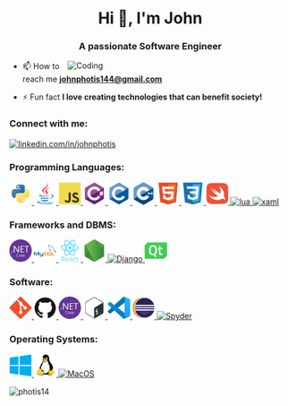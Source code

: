 <h1 align="center">Hi 👋, I'm John</h1>
<h3 align="center">A passionate Software Engineer</h3>
<img align="right" alt="Coding" width="400" src="https://cdn.dribbble.com/users/1162077/screenshots/3848914/programmer.gif">

- 📫 How to reach me **johnphotis144@gmail.com**

- ⚡ Fun fact **I love creating technologies that can benefit society!**

<h3 align="left">Connect with me:</h3>
<p align="left">
<a href="https://www.linkedin.com/in/johnphotis/" target="blank"><img align="center" src="https://raw.githubusercontent.com/rahuldkjain/github-profile-readme-generator/master/src/images/icons/Social/linked-in-alt.svg" alt="linkedin.com/in/johnphotis" height="30" width="40" /></a>
</p>

<h3 align="left">Programming Languages:</h3>
<p align="left">
    <!-- Python -->
    <a href="https://www.python.org" target="_blank" rel="noreferrer">
        <img src="https://raw.githubusercontent.com/devicons/devicon/master/icons/python/python-original.svg" alt="python" width="40" height="40"/>
    </a>
    <!-- Java -->
    <a href="https://www.java.com" target="_blank" rel="noreferrer">
        <img src="https://raw.githubusercontent.com/devicons/devicon/master/icons/java/java-original.svg" alt="java" width="40" height="40"/>
    </a>
    <!-- JavaScript -->
    <a href="https://developer.mozilla.org/en-US/docs/Web/JavaScript" target="_blank" rel="noreferrer">
        <img src="https://raw.githubusercontent.com/devicons/devicon/master/icons/javascript/javascript-original.svg" alt="javascript" width="40" height="40"/>
    </a>
    <!-- C# -->
    <a href="https://www.w3schools.com/cs/" target="_blank" rel="noreferrer">
        <img src="https://raw.githubusercontent.com/devicons/devicon/master/icons/csharp/csharp-original.svg" alt="csharp" width="40" height="40"/>
    </a>
    <!-- C -->
    <a href="https://www.cprogramming.com/" target="_blank" rel="noreferrer">
        <img src="https://raw.githubusercontent.com/devicons/devicon/master/icons/c/c-original.svg" alt="c" width="40" height="40"/>
    </a>
    <!-- C++ -->
    <a href="https://isocpp.org/" target="_blank" rel="noreferrer">
        <img src="https://raw.githubusercontent.com/devicons/devicon/master/icons/cplusplus/cplusplus-original.svg" alt="cplusplus" width="40" height="40"/>
    </a>
    <!-- HTML -->
    <a href="https://www.w3.org/html/" target="_blank" rel="noreferrer">
        <img src="https://raw.githubusercontent.com/devicons/devicon/master/icons/html5/html5-original.svg" alt="html5" width="40" height="40"/>
    </a>
    <!-- CSS -->
    <a href="https://www.w3schools.com/css/" target="_blank" rel="noreferrer">
        <img src="https://raw.githubusercontent.com/devicons/devicon/master/icons/css3/css3-original.svg" alt="css3" width="40" height="40"/>
    </a>
    <!-- Swift -->
    <a href="https://developer.apple.com/swift/" target="_blank" rel="noreferrer">
        <img src="https://raw.githubusercontent.com/devicons/devicon/master/icons/swift/swift-original.svg" alt="swift" width="40" height="40"/>
    </a>
    <!-- Lua -->
    <a href="https://www.lua.org/" target="_blank" rel="noreferrer">
        <img src="https://upload.wikimedia.org/wikipedia/commons/c/cf/Lua-Logo.svg" alt="lua" width="40" height="40"/> 
    </a>
    <!-- XAML -->
    <a href="https://docs.microsoft.com/en-us/dotnet/desktop/wpf/xaml/" target="_blank" rel="noreferrer">
        <img src="https://www.google.com/url?sa=i&url=https%3A%2F%2Fwww.flaticon.com%2Ffree-icon%2Fxaml_7488982&psig=AOvVaw1PLyVs2SkuR7R0DPEPWPsJ&ust=1707339652110000&source=images&cd=vfe&opi=89978449&ved=0CBMQjRxqFwoTCLji7P3Nl4QDFQAAAAAdAAAAABAJ" alt="xaml" width="40" height="40"/> 
    </a>
</p>
<h3 align="left">Frameworks and DBMS:</h3>
<p align="left">
    <!-- .NET -->
    <a href="https://dotnet.microsoft.com/" target="_blank" rel="noreferrer">
        <img src="https://raw.githubusercontent.com/devicons/devicon/master/icons/dotnetcore/dotnetcore-original.svg" alt=".NET" width="40" height="40"/>
    </a>
    <!-- SQL -->
    <a href="https://www.mysql.com/" target="_blank" rel="noreferrer"> 
        <img src="https://raw.githubusercontent.com/devicons/devicon/master/icons/mysql/mysql-original-wordmark.svg" alt="SQL" width="40" height="40"/>
    </a>
    <!-- React -->
    <a href="https://reactjs.org/" target="_blank" rel="noreferrer">
        <img src="https://raw.githubusercontent.com/devicons/devicon/master/icons/react/react-original-wordmark.svg" alt="react" width="40" height="40"/>
    </a>
    <!-- Node.js -->
    <a href="https://nodejs.org/" target="_blank" rel="noreferrer">
        <img src="https://raw.githubusercontent.com/devicons/devicon/master/icons/nodejs/nodejs-original.svg" alt="Node.js" width="40" height="40"/>
    </a>
    <!-- Django -->
    <a href="https://www.djangoproject.com/" target="_blank" rel="noreferrer">
        <img src="https://cdn.worldvectorlogo.com/logos/django.svg" alt="Django" width="40" height="40"/>
    </a>
    <!-- Qt -->
    <a href="https://www.qt.io/" target="_blank" rel="noreferrer">
        <img src="https://raw.githubusercontent.com/devicons/devicon/master/icons/qt/qt-original.svg" alt="Qt" width="40" height="40"/>
    </a>
</p>
    <h3 align="left">Software:</h3>
<p align="left">
    <!-- Git -->
    <a href="https://git-scm.com/" target="_blank" rel="noreferrer">
        <img src="https://raw.githubusercontent.com/devicons/devicon/master/icons/git/git-original.svg" alt="Git" width="40" height="40"/>
    </a>
    <!-- GitHub -->
    <a href="https://github.com/" target="_blank" rel="noreferrer">
        <img src="https://raw.githubusercontent.com/devicons/devicon/master/icons/github/github-original.svg" alt="GitHub" width="40" height="40"/>
    </a>
    <!-- WPF (Windows Presentation Foundation) -->
    <a href="https://dotnet.microsoft.com/apps/desktop" target="_blank" rel="noreferrer">
        <img src="https://raw.githubusercontent.com/devicons/devicon/master/icons/dotnetcore/dotnetcore-original.svg" alt="WPF" width="40" height="40"/>
    </a>
    <!-- Bash -->
    <a href="https://www.gnu.org/software/bash/" target="_blank" rel="noreferrer">
        <img src="https://raw.githubusercontent.com/devicons/devicon/master/icons/bash/bash-original.svg" alt="Bash" width="40" height="40"/>
    </a>
    <!-- VS Code -->
    <a href="https://code.visualstudio.com/" target="_blank" rel="noreferrer">
        <img src="https://raw.githubusercontent.com/devicons/devicon/master/icons/vscode/vscode-original.svg" alt="VS Code" width="40" height="40"/>
    </a>
    <!-- Eclipse -->
    <a href="https://www.eclipse.org/" target="_blank" rel="noreferrer">
        <img src="https://raw.githubusercontent.com/devicons/devicon/master/icons/eclipse/eclipse-original.svg" alt="Eclipse" width="40" height="40"/>
    </a>
    <!-- Spyder -->
    <a href="https://www.spyder-ide.org/" target="_blank" rel="noreferrer">
        <img src="[URL_TO_SPYDER_ICON](https://commons.wikimedia.org/wiki/File:Spyder_logo.svg)" alt="Spyder" width="40" height="40"/> 
    </a>
</p>
<h3 align="left">Operating Systems:</h3>
<p align="left">
    <!-- Windows -->
    <a href="https://www.microsoft.com/en-us/windows" target="_blank" rel="noreferrer">
        <img src="https://raw.githubusercontent.com/devicons/devicon/master/icons/windows8/windows8-original.svg" alt="Windows" width="40" height="40"/> 
    </a>
    <!-- Linux -->
    <a href="https://www.linux.org/" target="_blank" rel="noreferrer">
        <img src="https://raw.githubusercontent.com/devicons/devicon/master/icons/linux/linux-original.svg" alt="Linux" width="40" height="40"/>
    </a>
    <!-- MacOS -->
    <a href="https://www.apple.com/macos/" target="_blank" rel="noreferrer">
        <img src="URL_TO_MACOS_ICON" alt="MacOS" width="40" height="40"/> 
    </a>
</p>






<p><img align="center" src="https://github-readme-stats.vercel.app/api/top-langs?username=photis14&show_icons=true&locale=en&layout=compact" alt="photis14" /></p>
